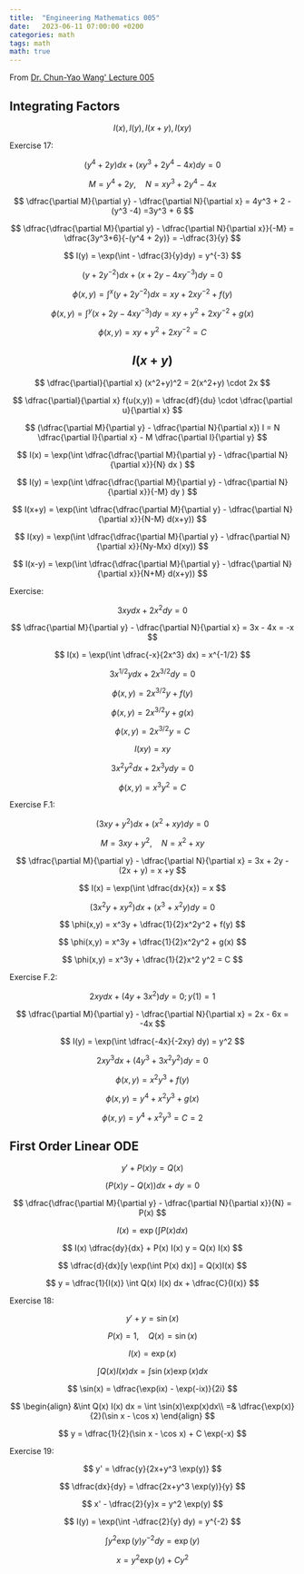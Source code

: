 ```yaml
---
title:  "Engineering Mathematics 005"
date:   2023-06-11 07:00:00 +0200
categories: math
tags: math
math: true
---
```


From [Dr. Chun-Yao Wang' Lecture 005](https://ocw.nthu.edu.tw/ocw/index.php?page=chapter&cid=145&chid=1851)

## Integrating Factors

$$
I(x), I(y), I(x+y), I(xy)
$$

Exercise 17:

$$
(y^4+2y)dx + (xy^3+2y^4-4x)dy = 0
$$

$$
M = y^4+2y, \quad N = xy^3 + 2y^4 - 4x
$$

$$
\dfrac{\partial M}{\partial y} - \dfrac{\partial N}{\partial x} = 4y^3 + 2 - (y^3 -4) =3y^3 + 6
$$

$$
\dfrac{\dfrac{\partial M}{\partial y} - \dfrac{\partial N}{\partial x}}{-M} = \dfrac{3y^3+6}{-(y^4 + 2y)} = -\dfrac{3}{y}
$$

$$
I(y) = \exp(\int - \dfrac{3}{y}dy) = y^{-3}
$$

$$
(y+2y^{-2})dx + (x+2y-4x y^{-3})dy = 0
$$

$$
\phi(x,y) = \int^x (y + 2y^{-2}) dx = xy + 2xy^{-2} + f(y)
$$

$$
\phi(x,y) = \int^y (x+2y - 4xy^{-3})dy = xy + y^2 +2xy^{-2} + g(x)
$$

$$
\phi(x,y) = xy + y^2 + 2xy^{-2} = C
$$

## $$I(x+y)$$

$$
\dfrac{\partial}{\partial x} (x^2+y)^2 = 2(x^2+y) \cdot 2x
$$

$$
\dfrac{\partial}{\partial x} f(u(x,y)) = \dfrac{df}{du} \cdot \dfrac{\partial u}{\partial x}
$$

$$
(\dfrac{\partial M}{\partial y} - \dfrac{\partial N}{\partial x}) I = N \dfrac{\partial I}{\partial x} - M \dfrac{\partial I}{\partial y}
$$


$$
I(x) = \exp(\int \dfrac{\dfrac{\partial M}{\partial y} - \dfrac{\partial N}{\partial x}}{N} dx )
$$

$$
I(y) = \exp(\int \dfrac{\dfrac{\partial M}{\partial y} - \dfrac{\partial N}{\partial x}}{-M} dy )
$$

$$
I(x+y) = \exp(\int \dfrac{\dfrac{\partial M}{\partial y} - \dfrac{\partial N}{\partial x}}{N-M} d(x+y))
$$


$$
I(xy) = \exp(\int \dfrac{\dfrac{\partial M}{\partial y} - \dfrac{\partial N}{\partial x}}{Ny-Mx} d(xy))
$$


$$
I(x-y) = \exp(\int \dfrac{\dfrac{\partial M}{\partial y} - \dfrac{\partial N}{\partial x}}{N+M} d(x+y))
$$

Exercise:

$$
3xydx + 2x^2 dy = 0
$$

$$
\dfrac{\partial M}{\partial y} - \dfrac{\partial N}{\partial x} = 3x - 4x = -x
$$

$$
I(x) = \exp(\int \dfrac{-x}{2x^3} dx) = x^{-1/2}
$$

$$
3x^{1/2}ydx + 2x^{3/2}dy = 0
$$

$$
\phi(x,y) = 2 x^{3/2} y + f(y)
$$

$$
\phi(x,y) = 2x^{3/2} y + g(x)
$$

$$
\phi(x,y) = 2x^{3/2}y = C
$$

$$
I(xy) = xy
$$

$$
3x^2y^2 dx + 2x^3y dy = 0
$$

$$
\phi(x,y) = x^3y^2 = C
$$

Exercise F.1:

$$
(3xy+y^2)dx + (x^2+xy)dy = 0
$$

$$
M = 3xy+y^2, \quad N = x^2+xy
$$

$$
\dfrac{\partial M}{\partial y} - \dfrac{\partial N}{\partial x} = 3x + 2y - (2x + y) = x +y
$$

$$
I(x) = \exp(\int \dfrac{dx}{x}) = x
$$

$$
(3x^2 y + xy^2)dx + (x^3 + x^2y)dy = 0
$$

$$
\phi(x,y) = x^3y + \dfrac{1}{2}x^2y^2 + f(y)
$$

$$
\phi(x,y) = x^3y + \dfrac{1}{2}x^2y^2 + g(x)
$$

$$
\phi(x,y) = x^3y + \dfrac{1}{2}x^2 y^2 = C
$$

Exercise F.2:

$$
2xydx + (4y+3x^2)dy = 0; y(1) = 1
$$

$$
\dfrac{\partial M}{\partial y} - \dfrac{\partial N}{\partial x} = 2x - 6x = -4x
$$

$$
I(y) = \exp(\int \dfrac{-4x}{-2xy} dy) = y^2
$$

$$
2xy^3 dx + (4y^3 + 3x^2 y^2)dy = 0
$$

$$
\phi(x,y) = x^2y^3 + f(y)
$$

$$
\phi(x,y) = y^4 + x^2y^3 + g(x)
$$

$$
\phi(x,y) = y^4 + x^2 y^3 = C = 2
$$

## First Order Linear ODE

$$
y' + P(x)y = Q(x)
$$

$$
(P(x)y - Q(x))dx + dy = 0
$$

$$
\dfrac{\dfrac{\partial M}{\partial y} - \dfrac{\partial N}{\partial x}}{N} = P(x)
$$

$$
I(x) = \exp(\int P(x) dx)
$$

$$
I(x) \dfrac{dy}{dx} + P(x) I(x) y = Q(x) I(x)
$$

$$
\dfrac{d}{dx}[y \exp(\int P(x) dx)] = Q(x)I(x)
$$

$$
y = \dfrac{1}{I(x)} \int Q(x) I(x) dx + \dfrac{C}{I(x)}
$$

Exercise 18:

$$
y' + y = \sin(x)
$$

$$
P(x) = 1, \quad Q(x) = \sin(x)
$$

$$
I(x) = \exp(x)
$$

$$
\int Q(x) I(x) dx = \int \sin(x)\exp(x)dx
$$

$$
\sin(x) = \dfrac{\exp(ix) - \exp(-ix)}{2i}
$$

$$
\begin{align}
&\int Q(x) I(x) dx = \int \sin(x)\exp(x)dx\\
=& \dfrac{\exp(x)}{2}(\sin x - \cos x)
\end{align}
$$

$$
y = \dfrac{1}{2}(\sin x - \cos x) + C \exp(-x)
$$

Exercise 19:

$$
y' = \dfrac{y}{2x+y^3 \exp(y)}
$$

$$
\dfrac{dx}{dy} = \dfrac{2x+y^3 \exp(y)}{y}
$$

$$
x' - \dfrac{2}{y}x = y^2 \exp(y)
$$

$$
I(y) = \exp(\int -\dfrac{2}{y} dy) = y^{-2}
$$

$$
\int y^2\exp(y) y^{-2} dy = \exp(y)
$$

$$
x = y^2 \exp(y) + C y^2
$$
